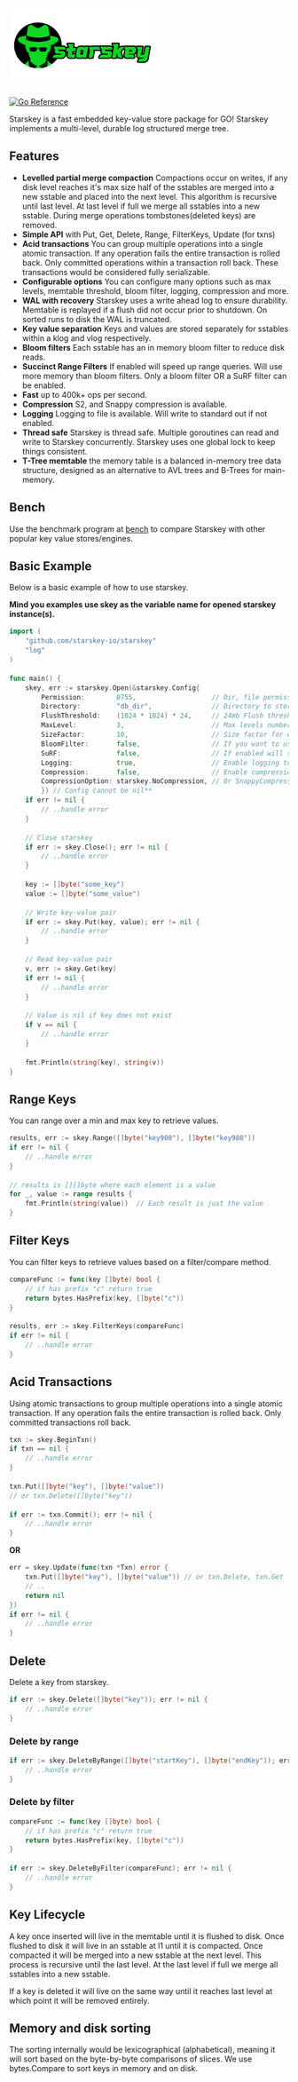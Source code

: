 <div>
    <h1 align="left"><img width="256" src="artwork/starskey_logo.png"></h1>
</div>

[![Go Reference](https://pkg.go.dev/badge/github.com/starskey-io/starskey.svg)](https://pkg.go.dev/github.com/starskey-io/starskey)

Starskey is a fast embedded key-value store package for GO!  Starskey implements a multi-level, durable log structured merge tree.

## Features
- **Levelled partial merge compaction**  Compactions occur on writes, if any disk level reaches it's max size half of the sstables are merged into a new sstable and placed into the next level.  This algorithm is recursive until last level.  At last level if full we merge all sstables into a new sstable.  During merge operations tombstones(deleted keys) are removed.
- **Simple API** with Put, Get, Delete, Range, FilterKeys, Update (for txns)
- **Acid transactions** You can group multiple operations into a single atomic transaction.  If any operation fails the entire transaction is rolled back.  Only committed operations within a transaction roll back.  These transactions would be considered fully serializable.
- **Configurable options** You can configure many options such as max levels, memtable threshold, bloom filter, logging, compression and more.
- **WAL with recovery** Starskey uses a write ahead log to ensure durability.  Memtable is replayed if a flush did not occur prior to shutdown.  On sorted runs to disk the WAL is truncated.
- **Key value separation** Keys and values are stored separately for sstables within a klog and vlog respectively.
- **Bloom filters** Each sstable has an in memory bloom filter to reduce disk reads.
- **Succinct Range Filters** If enabled will speed up range queries. Will use more memory than bloom filters. Only a bloom filter OR a SuRF filter can be enabled.
- **Fast** up to 400k+ ops per second.
- **Compression** S2, and Snappy compression is available.
- **Logging** Logging to file is available.  Will write to standard out if not enabled.
- **Thread safe** Starskey is thread safe.  Multiple goroutines can read and write to Starskey concurrently.  Starskey uses one global lock to keep things consistent.
- **T-Tree memtable** the memory table is a balanced in-memory tree data structure, designed as an alternative to AVL trees and B-Trees for main-memory.

## Bench
Use the benchmark program at [bench](https://github.com/starskey-io/bench) to compare Starskey with other popular key value stores/engines.

## Basic Example
Below is a basic example of how to use starskey.

**Mind you examples use skey as the variable name for opened starskey instance(s).**

```go
import (
    "github.com/starskey-io/starskey"
    "log"
)

func main() {
    skey, err := starskey.Open(&starskey.Config{
        Permission:        0755,                   // Dir, file permission
        Directory:         "db_dir",               // Directory to store data
        FlushThreshold:    (1024 * 1024) * 24,     // 24mb Flush threshold in bytes
        MaxLevel:          3,                      // Max levels number of disk levels
        SizeFactor:        10,                     // Size factor for each level.  Say 10 that's 10 * the FlushThreshold at each level. So level 1 is 10MB, level 2 is 100MB, level 3 is 1GB.
        BloomFilter:       false,                  // If you want to use bloom filters
        SuRF:              false,                  // If enabled will speed up range queries as we check if an sstable has the keys we are looking for.
        Logging:           true,                   // Enable logging to file
        Compression:       false,                  // Enable compression
        CompressionOption: starskey.NoCompression, // Or SnappyCompression, S2Compression
        }) // Config cannot be nil**
    if err != nil {
        // ..handle error
    }

    // Close starskey
    if err := skey.Close(); err != nil {
        // ..handle error
    }

    key := []byte("some_key")
    value := []byte("some_value")

    // Write key-value pair
    if err := skey.Put(key, value); err != nil {
        // ..handle error
    }

    // Read key-value pair
    v, err := skey.Get(key)
    if err != nil {
        // ..handle error
    }

    // Value is nil if key does not exist
    if v == nil {
        // ..handle error
    }

    fmt.Println(string(key), string(v))
}

```

## Range Keys
You can range over a min and max key to retrieve values.
```go
results, err := skey.Range([]byte("key900"), []byte("key980"))
if err != nil {
    // ..handle error
}

// results is [][]byte where each element is a value
for _, value := range results {
    fmt.Println(string(value))  // Each result is just the value
}
```

## Filter Keys
You can filter keys to retrieve values based on a filter/compare method.
```go
compareFunc := func(key []byte) bool {
    // if has prefix "c" return true
    return bytes.HasPrefix(key, []byte("c"))
}

results, err := skey.FilterKeys(compareFunc)
if err != nil {
    // ..handle error
}
```


## Acid Transactions
Using atomic transactions to group multiple operations into a single atomic transaction.  If any operation fails the entire transaction is rolled back.  Only committed transactions roll back.
```go
txn := skey.BeginTxn()
if txn == nil {
    // ..handle error
}

txn.Put([]byte("key"), []byte("value"))
// or txn.Delete([]byte("key"))

if err := txn.Commit(); err != nil {
    // ..handle error
}
```

**OR**

```go
err = skey.Update(func(txn *Txn) error {
    txn.Put([]byte("key"), []byte("value")) // or txn.Delete, txn.Get
    // ..
    return nil
})
if err != nil {
    // ..handle error
}
```

## Delete
Delete a key from starskey.
```go
if err := skey.Delete([]byte("key")); err != nil {
    // ..handle error
}
```

### Delete by range
```go
if err := skey.DeleteByRange([]byte("startKey"), []byte("endKey")); err != nil {
    // ..handle error
}
```

### Delete by filter
```go
compareFunc := func(key []byte) bool {
    // if has prefix "c" return true
    return bytes.HasPrefix(key, []byte("c"))
}

if err := skey.DeleteByFilter(compareFunc); err != nil {
    // ..handle error
}
```

## Key Lifecycle
A key once inserted will live in the memtable until it is flushed to disk.
Once flushed to disk it will live in an sstable at l1 until it is compacted.  Once compacted it will be merged into a new sstable at the next level.  This process is recursive until the last level.  At the last level if full we merge all sstables into a new sstable.

If a key is deleted it will live on the same way until it reaches last level at which point it will be removed entirely.

## Memory and disk sorting
The sorting internally would be lexicographical (alphabetical), meaning it will sort based on the byte-by-byte comparisons of slices.
We use bytes.Compare to sort keys in memory and on disk.


